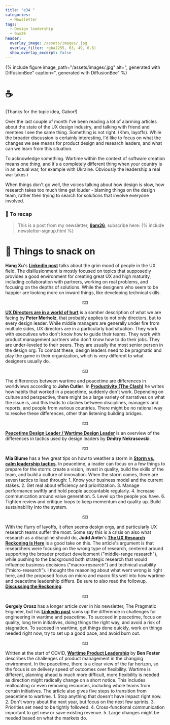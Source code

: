 ```yaml
---
title: "e34 "
categories:
  - Newsletter
tags:
  - Design leadership
  - 9am26
header:
  overlay_image: /assets/images/.jpg
  overlay_filter: rgba(255, 63, 49, 0.8)
  show_overlay_excerpt: false
---
```



{% include figure image_path="/assets/images/.jpg" alt=", generated with DiffusionBee" caption=", generated with DiffusionBee" %}

# ☕

(Thanks for the topic idea, Gabor!)

Over the last couple of month I've been reading a lot of alarming articles about the state of the UX design industry, and talking with friend and mentees I see the same thing. Something is not right. (Khm, layoffs). While the broader discussion is certainly interesting, I'd like to focus on what the changes we see means for product design and research leaders, and what can we learn from this situation.

To acknowledge something. Wartime within the context of software creation means one thing, and it's a completely different thing when your country is in an actual war, for example with Ukraine. Obviously the leadership a real war takes i



When things don't go well, the voices talking about how design is slow, how research takes too much time get louder - blaming things on the design team, rather then trying to search for solutions that involve everyone involved. 

### 🥤 To recap

> This is a post from my newsletter, **[9am26](https://polgarp.com/categories/newsletter/)**, subscribe here:
> {% include newsletter-signup.html %}

# 🍪 Things to snack on

**Hang Xu**'s [**LinkedIn post**](https://www.linkedin.com/feed/update/urn:li:activity:7074376898830573568/) talks about the grim mood of people in the UX field. The disillusionment is mostly focused on topics that supposedly provides a good environment for creating great UX and high maturity, including collaboration with partners, working on real problems, and focusing on the depths of solutions. While the designers who seem to be happier are looking more on inward things, like developing technical skills. 

<p style="text-align: center;">🁊</p>

[**UX Directors are in a world of hurt**](https://www.linkedin.com/pulse/ux-directors-world-hurt-peter-merholz/) is a somber description of what we are facing by **Peter Merholz**, that probably applies to not only directors, but to every design leader. While middle managers are generally under fire from multiple sides, UX directors are in a particularly bad situation. They work with executives who don't know how to guide their teams. They work with product management partners who don't know how to do their jobs. They are under-leveled to their peers. They are usually the most senior person in the design org. To combat these, design leaders need to be pragmatic and play the game in their organization, which is very different to what designers usually do.

<p style="text-align: center;">🁊</p>

The differences between wartime and peacetime are differences in worldviews according to **John Cutler**. In [**Productivity (The Clash)**](https://cutlefish.substack.com/p/tbm-231-productivity-the-clash/) he writes how habits that worked in a peacetime, suddenly don't work. Depending on culture and perspective, there might be a large variety of narratives on what the issue is, and this leads to clashes between disciplines, managers and reports, and people from various countries. There might be no rational way to resolve these differences, other than listening building bridges. 

<p style="text-align: center;">🁊</p>

[**Peacetime Design Leader / Wartime Design Leader**](https://www.linkedin.com/pulse/peacetime-design-leader-wartime-dmitry-nekrasovski/) is an overview of the differences in tactics used by design leaders by **Dmitry Nekrasovski**.

<p style="text-align: center;">🁊</p>

**Mia Blume** has a few great tips on how to weather a storm in  [**Storm vs. calm leadership tactics**](https://blog.designdept.co/storm-vs-calm-leadership-tactics-e64a63aab0da). In peacetime, a leader can focus on a few things to prepare for the storm: create a vision, invest in quality, build the skills of the team, and build a culture of innovation. When the storm comes, there are seven tactics to lead through: 1. Know your business model and the current stakes. 2. Get real about efficiency and prioritization. 3. Manage performance swiftly and hold people accountable regularly. 4. Increase communication around value generation. 5. Level up the people you have. 6. Tighten review and critique loops to keep momentum and quality up. Build sustainability into the system.

<p style="text-align: center;">🁊</p>

With the flurry of layoffs, it often seems design orgs, and particularly UX research teams suffer the most. Some say this is a crisis on also what research as a discipline should do, **Judd Antin**'s [**The UX Research Reckoning is Here**](https://medium.com/onebigthought/the-ux-research-reckoning-is-here-c63710ea4084/) is a good take on this. The article's argument is that researchers were focusing on the wrong type of research, centered around supporting the broader product development ("middle-range research"), while pushing to the background both strategic research that would influence business decisions ("macro-research") and technical usability ("micro-research"). I thought the reasoning about what went wrong is right here, and the proposed focus on micro and macro fits well into how wartime and peacetime leadership differs. Be sure to also read the followup, [**Discussing the Reckoning**](https://medium.com/onebigthought/discussing-the-reckoning-1b59d7ef7dcf).

<p style="text-align: center;">🁊</p>

**Gergely Orosz** has a longer article over in his newsletter, The Pragmatic Engineer, but his [**Linkedin post**](https://www.linkedin.com/posts/gergelyorosz_wartime-stressful-times-vs-peacetime-activity-7045361529432530944-AXnJ/) sums up the difference in challenges for engineering in wartime and peacetime. To succeed in peacetime, focus on quality, long term initiatives, doing things the right way, and avoid a risk of stagnation. To succeed in wartime, get things done quickly, work on things needed right now, try to set up a good pace, and avoid burn out.

<p style="text-align: center;">🁊</p>

Written at the start of COVID, [**Wartime Product Leadership**](https://medium.com/swlh/wartime-product-leadership-b820f8eb8c02/) by **Ben Foster** describes the challenges of product management in the changing environment.  In the peacetime, there is a clear view of the far horizon, so the focus is on delivery speed of outcomes over flexibility. Wartime is different, planning ahead is much more difficult, more flexibility is needed as direction might radically change on a short notice. This includes reallocating or even removing resources, including whole teams from certain initiatives. The article also gives five steps to transition from peacetime to wartime. 1. Stop anything that doesn't have impact right now. 2. Don't worry about the next year, but focus on the next few sprints. 3. Priorities set need to be tightly followed. 4. Cross-functional communication important to get new or save existing revenue. 5. Large changes might be needed based on what the markets do. 